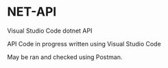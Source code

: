 # NET-API
Visual Studio Code dotnet API


API Code in progress written using Visual Studio Code

May be ran and checked using Postman.

